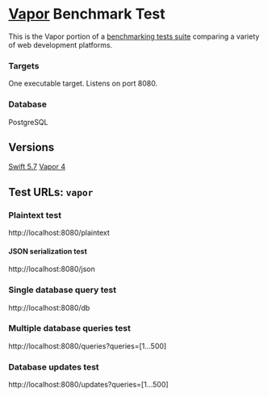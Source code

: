 # [Vapor](https://vapor.codes/) Benchmark Test

This is the Vapor portion of a [benchmarking tests suite](../../) comparing a variety of web development platforms.

### Targets

One executable target. Listens on port 8080.

### Database

PostgreSQL

## Versions

[Swift 5.7](https://swift.org/)
[Vapor 4](https://vapor.codes/)

## Test URLs: `vapor`

### Plaintext test

http://localhost:8080/plaintext

#### JSON serialization test

http://localhost:8080/json

### Single database query test

http://localhost:8080/db

### Multiple database queries test

http://localhost:8080/queries?queries=[1...500]

### Database updates test

http://localhost:8080/updates?queries=[1...500]

